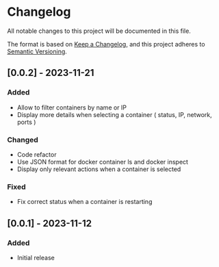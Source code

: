 # Changelog

All notable changes to this project will be documented in this file.

The format is based on [Keep a Changelog](https://keepachangelog.com/en/1.0.0/),
and this project adheres to [Semantic Versioning](https://semver.org/spec/v2.0.0.html).

## [0.0.2] - 2023-11-21

### Added
- Allow to filter containers by name or IP
- Display more details when selecting a container ( status, IP, network, ports )

### Changed
- Code refactor
- Use JSON format for docker container ls and docker inspect
- Display only relevant actions when a container is selected

### Fixed
- Fix correct status when a container is restarting

## [0.0.1] - 2023-11-12

### Added
- Initial release
